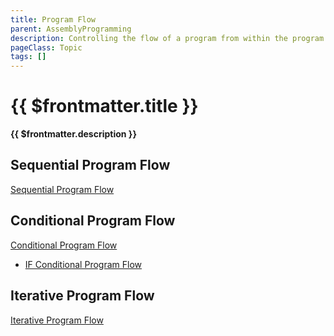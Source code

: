 ```yaml
---
title: Program Flow
parent: AssemblyProgramming
description: Controlling the flow of a program from within the program is a big part of Turing initial General Purpose computer. It allows a program to execute in various orders, based on internal changes and external data
pageClass: Topic
tags: []
---
```


# {{ $frontmatter.title }}

**{{ $frontmatter.description }}**

## Sequential Program Flow
[Sequential Program Flow](Sequential)

## Conditional Program Flow
[Conditional Program Flow](Conditional)

- [IF Conditional Program Flow](Conditional_If)

## Iterative Program Flow
[Iterative Program Flow](Iterative)